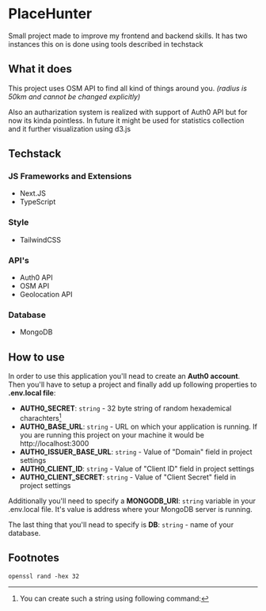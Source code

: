 # PlaceHunter
Small project made to improve my frontend and backend skills.
It has two instances this on is done using tools described in techstack

## What it does
This project uses OSM API to find all kind of things around you. _(radius is 50km and cannot be changed explicitly)_

Also an autharization system is realized with support of Auth0 API but for now its kinda pointless.
In future it might be used for statistics collection and it further visualization using d3.js

## Techstack
### JS Frameworks and Extensions
- Next.JS
- TypeScript

### Style
- TailwindCSS

### API's
- Auth0 API
- OSM API
- Geolocation API

### Database
- MongoDB

## How to use
In order to use this application you'll nead to create an **Auth0 account**.
Then you'll have to setup a project and finally add up following properties to **.env.local file**:
* **AUTH0_SECRET**: `string` - 32 byte string of random hexademical charachters[^1]
* **AUTH0_BASE_URL**: `string` - URL on which your application is running. If you are running this project on your machine it would be http://localhost:3000
* **AUTH0_ISSUER_BASE_URL**: `string` - Value of "Domain" field in project settings
* **AUTH0_CLIENT_ID**: `string` - Value of "Client ID" field in project settings
* **AUTH0_CLIENT_SECRET**: `string` - Value of "Client Secret" field in project settings

Additionally you'll need to specify a **MONGODB_URI**: `string` variable in your .env.local file.
It's value is address where your MongoDB server is running.

The last thing that you'll nead to specify is **DB**: `string` - name of your database.

## Footnotes
[^1]: You can create such a string using following command:
```
openssl rand -hex 32
```